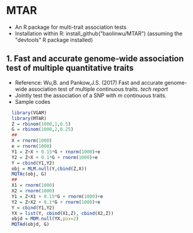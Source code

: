 # MTAR
  - An R package for multi-trait association tests
  - Installation within R: install_github("baolinwu/MTAR")  (assuming the "devtools" R package installed)

## 1. Fast and accurate genome-wide association test of multiple quantitative traits
  - Reference:  Wu,B. and Pankow,J.S. (2017) Fast and accurate
    genome-wide association test of multiple continuous traits. *tech report*
  - Jointly test the association of a SNP with *m* continuous traits.
  - Sample codes
```r
  library(VGAM)
  library(MTAR)
  Z = rbinom(1000,1,0.5)
  G = rbinom(1000,2,0.25)
  ##
  X = rnorm(1000)
  e = rnorm(1000)
  Y1 = Z+X + 0.15*G + rnorm(1000)+e
  Y2 = Z+X + 0.1*G + rnorm(1000)+e
  Y = cbind(Y1,Y2)
  obj = MLM.null(Y,cbind(Z,X))
  MQTAc(obj, G)
  ##
  X1 = rnorm(1000)
  X2 = rnorm(1000)
  Y1 = Z+X1 + 0.15*G + rnorm(1000)+e
  Y2 = Z+X2 + 0.1*G + rnorm(1000)+e
  Y = cbind(Y1,Y2)
  YX = list(Y, cbind(X1,Z), cbind(X2,Z))
  objd = MDM.null(YX,pux=2)
  MQTAd(objd, G)
```
